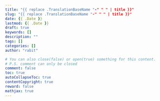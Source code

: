 ```yaml
---
title: "{{ replace .TranslationBaseName "-" " " | title }}"
slug: "{{ replace .TranslationBaseName "-" " " | title }}"
date: {{ .Date }}
lastmod: {{ .Date }}
draft: true
keywords: []
description: ""
tags: []
categories: []
author: "rabit"

# You can also close(false) or open(true) something for this content.
# P.S. comment can only be closed
comment: false
toc: true
autoCollapseToc: true
contentCopyright: true
reward: false
mathjax: true
---
```


<!--more-->
